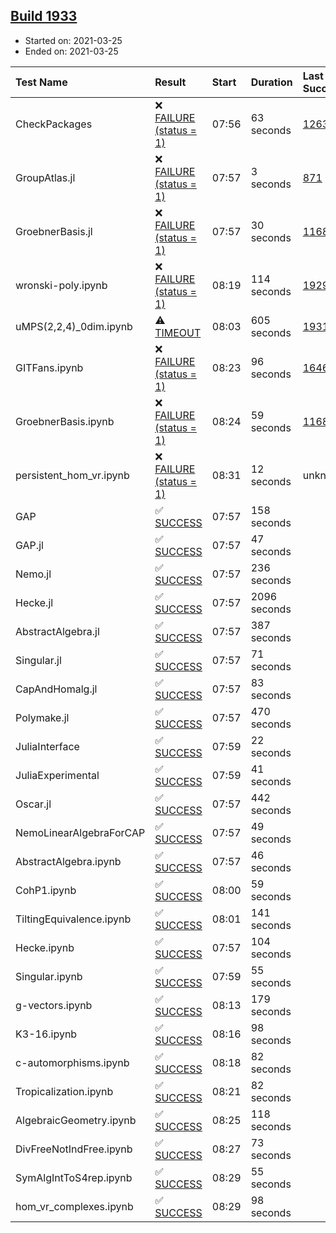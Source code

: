 ## [Build 1933](https://oscarci.mathematik.uni-kl.de/job/oscar-stable/1933/)

* Started on: 2021-03-25
* Ended on: 2021-03-25

| Test Name    | Result | Start | Duration | Last Success | First Failure |
|:-------------|:-------|:------|:---------|:-------------|:--------------|
| CheckPackages | ❌ [FAILURE (status = 1)](https://oscarci.mathematik.uni-kl.de/job/oscar-stable/1933/artifact/logs/build-1933/CheckPackages.log) | 07:56 | 63 seconds | [1263](https://oscarci.mathematik.uni-kl.de/job/oscar-stable/1263/) | [1264](https://oscarci.mathematik.uni-kl.de/job/oscar-stable/1264/) |
| GroupAtlas.jl | ❌ [FAILURE (status = 1)](https://oscarci.mathematik.uni-kl.de/job/oscar-stable/1933/artifact/logs/build-1933/GroupAtlas.jl.log) | 07:57 | 3 seconds | [871](https://oscarci.mathematik.uni-kl.de/job/oscar-stable/871/) | [872](https://oscarci.mathematik.uni-kl.de/job/oscar-stable/872/) |
| GroebnerBasis.jl | ❌ [FAILURE (status = 1)](https://oscarci.mathematik.uni-kl.de/job/oscar-stable/1933/artifact/logs/build-1933/GroebnerBasis.jl.log) | 07:57 | 30 seconds | [1168](https://oscarci.mathematik.uni-kl.de/job/oscar-stable/1168/) | [1169](https://oscarci.mathematik.uni-kl.de/job/oscar-stable/1169/) |
| wronski-poly.ipynb | ❌ [FAILURE (status = 1)](https://oscarci.mathematik.uni-kl.de/job/oscar-stable/1933/artifact/logs/build-1933/wronski-poly.ipynb.log) | 08:19 | 114 seconds | [1929](https://oscarci.mathematik.uni-kl.de/job/oscar-stable/1929/) | [1930](https://oscarci.mathematik.uni-kl.de/job/oscar-stable/1930/) |
| uMPS(2,2,4)_0dim.ipynb | ⚠ [TIMEOUT](https://oscarci.mathematik.uni-kl.de/job/oscar-stable/1933/artifact/logs/build-1933/uMPS-2-2-4-_0dim.ipynb.log) | 08:03 | 605 seconds | [1931](https://oscarci.mathematik.uni-kl.de/job/oscar-stable/1931/) | [1932](https://oscarci.mathematik.uni-kl.de/job/oscar-stable/1932/) |
| GITFans.ipynb | ❌ [FAILURE (status = 1)](https://oscarci.mathematik.uni-kl.de/job/oscar-stable/1933/artifact/logs/build-1933/GITFans.ipynb.log) | 08:23 | 96 seconds | [1646](https://oscarci.mathematik.uni-kl.de/job/oscar-stable/1646/) | [1647](https://oscarci.mathematik.uni-kl.de/job/oscar-stable/1647/) |
| GroebnerBasis.ipynb | ❌ [FAILURE (status = 1)](https://oscarci.mathematik.uni-kl.de/job/oscar-stable/1933/artifact/logs/build-1933/GroebnerBasis.ipynb.log) | 08:24 | 59 seconds | [1168](https://oscarci.mathematik.uni-kl.de/job/oscar-stable/1168/) | [1169](https://oscarci.mathematik.uni-kl.de/job/oscar-stable/1169/) |
| persistent_hom_vr.ipynb | ❌ [FAILURE (status = 1)](https://oscarci.mathematik.uni-kl.de/job/oscar-stable/1933/artifact/logs/build-1933/persistent_hom_vr.ipynb.log) | 08:31 | 12 seconds | unknown | unknown |
| GAP | ✅ [SUCCESS](https://oscarci.mathematik.uni-kl.de/job/oscar-stable/1933/artifact/logs/build-1933/GAP.log) | 07:57 | 158 seconds |  |  |
| GAP.jl | ✅ [SUCCESS](https://oscarci.mathematik.uni-kl.de/job/oscar-stable/1933/artifact/logs/build-1933/GAP.jl.log) | 07:57 | 47 seconds |  |  |
| Nemo.jl | ✅ [SUCCESS](https://oscarci.mathematik.uni-kl.de/job/oscar-stable/1933/artifact/logs/build-1933/Nemo.jl.log) | 07:57 | 236 seconds |  |  |
| Hecke.jl | ✅ [SUCCESS](https://oscarci.mathematik.uni-kl.de/job/oscar-stable/1933/artifact/logs/build-1933/Hecke.jl.log) | 07:57 | 2096 seconds |  |  |
| AbstractAlgebra.jl | ✅ [SUCCESS](https://oscarci.mathematik.uni-kl.de/job/oscar-stable/1933/artifact/logs/build-1933/AbstractAlgebra.jl.log) | 07:57 | 387 seconds |  |  |
| Singular.jl | ✅ [SUCCESS](https://oscarci.mathematik.uni-kl.de/job/oscar-stable/1933/artifact/logs/build-1933/Singular.jl.log) | 07:57 | 71 seconds |  |  |
| CapAndHomalg.jl | ✅ [SUCCESS](https://oscarci.mathematik.uni-kl.de/job/oscar-stable/1933/artifact/logs/build-1933/CapAndHomalg.jl.log) | 07:57 | 83 seconds |  |  |
| Polymake.jl | ✅ [SUCCESS](https://oscarci.mathematik.uni-kl.de/job/oscar-stable/1933/artifact/logs/build-1933/Polymake.jl.log) | 07:57 | 470 seconds |  |  |
| JuliaInterface | ✅ [SUCCESS](https://oscarci.mathematik.uni-kl.de/job/oscar-stable/1933/artifact/logs/build-1933/JuliaInterface.log) | 07:59 | 22 seconds |  |  |
| JuliaExperimental | ✅ [SUCCESS](https://oscarci.mathematik.uni-kl.de/job/oscar-stable/1933/artifact/logs/build-1933/JuliaExperimental.log) | 07:59 | 41 seconds |  |  |
| Oscar.jl | ✅ [SUCCESS](https://oscarci.mathematik.uni-kl.de/job/oscar-stable/1933/artifact/logs/build-1933/Oscar.jl.log) | 07:57 | 442 seconds |  |  |
| NemoLinearAlgebraForCAP | ✅ [SUCCESS](https://oscarci.mathematik.uni-kl.de/job/oscar-stable/1933/artifact/logs/build-1933/NemoLinearAlgebraForCAP.log) | 07:57 | 49 seconds |  |  |
| AbstractAlgebra.ipynb | ✅ [SUCCESS](https://oscarci.mathematik.uni-kl.de/job/oscar-stable/1933/artifact/logs/build-1933/AbstractAlgebra.ipynb.log) | 07:57 | 46 seconds |  |  |
| CohP1.ipynb | ✅ [SUCCESS](https://oscarci.mathematik.uni-kl.de/job/oscar-stable/1933/artifact/logs/build-1933/CohP1.ipynb.log) | 08:00 | 59 seconds |  |  |
| TiltingEquivalence.ipynb | ✅ [SUCCESS](https://oscarci.mathematik.uni-kl.de/job/oscar-stable/1933/artifact/logs/build-1933/TiltingEquivalence.ipynb.log) | 08:01 | 141 seconds |  |  |
| Hecke.ipynb | ✅ [SUCCESS](https://oscarci.mathematik.uni-kl.de/job/oscar-stable/1933/artifact/logs/build-1933/Hecke.ipynb.log) | 07:57 | 104 seconds |  |  |
| Singular.ipynb | ✅ [SUCCESS](https://oscarci.mathematik.uni-kl.de/job/oscar-stable/1933/artifact/logs/build-1933/Singular.ipynb.log) | 07:59 | 55 seconds |  |  |
| g-vectors.ipynb | ✅ [SUCCESS](https://oscarci.mathematik.uni-kl.de/job/oscar-stable/1933/artifact/logs/build-1933/g-vectors.ipynb.log) | 08:13 | 179 seconds |  |  |
| K3-16.ipynb | ✅ [SUCCESS](https://oscarci.mathematik.uni-kl.de/job/oscar-stable/1933/artifact/logs/build-1933/K3-16.ipynb.log) | 08:16 | 98 seconds |  |  |
| c-automorphisms.ipynb | ✅ [SUCCESS](https://oscarci.mathematik.uni-kl.de/job/oscar-stable/1933/artifact/logs/build-1933/c-automorphisms.ipynb.log) | 08:18 | 82 seconds |  |  |
| Tropicalization.ipynb | ✅ [SUCCESS](https://oscarci.mathematik.uni-kl.de/job/oscar-stable/1933/artifact/logs/build-1933/Tropicalization.ipynb.log) | 08:21 | 82 seconds |  |  |
| AlgebraicGeometry.ipynb | ✅ [SUCCESS](https://oscarci.mathematik.uni-kl.de/job/oscar-stable/1933/artifact/logs/build-1933/AlgebraicGeometry.ipynb.log) | 08:25 | 118 seconds |  |  |
| DivFreeNotIndFree.ipynb | ✅ [SUCCESS](https://oscarci.mathematik.uni-kl.de/job/oscar-stable/1933/artifact/logs/build-1933/DivFreeNotIndFree.ipynb.log) | 08:27 | 73 seconds |  |  |
| SymAlgIntToS4rep.ipynb | ✅ [SUCCESS](https://oscarci.mathematik.uni-kl.de/job/oscar-stable/1933/artifact/logs/build-1933/SymAlgIntToS4rep.ipynb.log) | 08:29 | 55 seconds |  |  |
| hom_vr_complexes.ipynb | ✅ [SUCCESS](https://oscarci.mathematik.uni-kl.de/job/oscar-stable/1933/artifact/logs/build-1933/hom_vr_complexes.ipynb.log) | 08:29 | 98 seconds |  |  |
